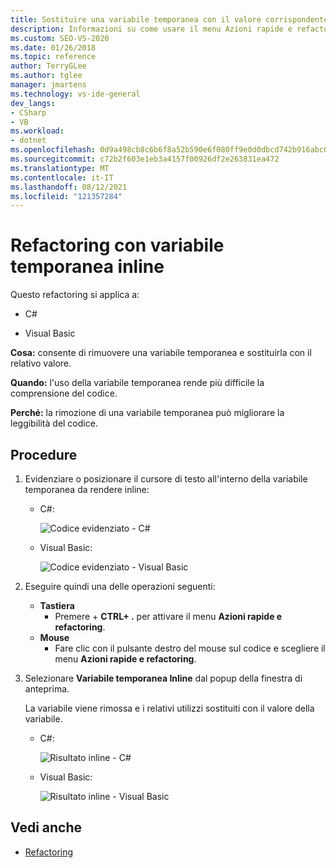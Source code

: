 ```yaml
---
title: Sostituire una variabile temporanea con il valore corrispondente
description: Informazioni su come usare il menu Azioni rapide e refactoring per rimuovere una variabile temporanea e sostituirla con il relativo valore.
ms.custom: SEO-VS-2020
ms.date: 01/26/2018
ms.topic: reference
author: TerryGLee
ms.author: tglee
manager: jmartens
ms.technology: vs-ide-general
dev_langs:
- CSharp
- VB
ms.workload:
- dotnet
ms.openlocfilehash: 0d9a498cb8c6b6f8a52b590e6f080ff9e0d0dbcd742b916abc035648d921ce65
ms.sourcegitcommit: c72b2f603e1eb3a4157f00926df2e263831ea472
ms.translationtype: MT
ms.contentlocale: it-IT
ms.lasthandoff: 08/12/2021
ms.locfileid: "121357284"
---
```

# <a name="inline-a-temporary-variable-refactoring"></a>Refactoring con variabile temporanea inline

Questo refactoring si applica a:

- C#

- Visual Basic

**Cosa:** consente di rimuovere una variabile temporanea e sostituirla con il relativo valore.

**Quando:** l'uso della variabile temporanea rende più difficile la comprensione del codice.

**Perché:** la rimozione di una variabile temporanea può migliorare la leggibilità del codice.

## <a name="how-to"></a>Procedure

1. Evidenziare o posizionare il cursore di testo all'interno della variabile temporanea da rendere inline:

   - C#:

       ![Codice evidenziato - C#](media/inline-highlight-cs.png)

   - Visual Basic:

       ![Codice evidenziato - Visual Basic](media/inline-highlight-vb.png)

2. Eseguire quindi una delle operazioni seguenti:

   - **Tastiera**
      - Premere  + **CTRL+ .** per attivare il menu **Azioni rapide e refactoring**.
   - **Mouse**
      - Fare clic con il pulsante destro del mouse sul codice e scegliere il menu **Azioni rapide e refactoring**.

3. Selezionare **Variabile temporanea Inline** dal popup della finestra di anteprima.

   La variabile viene rimossa e i relativi utilizzi sostituiti con il valore della variabile.

   - C#:

      ![Risultato inline - C#](media/inline-result-cs.png)

   - Visual Basic:

      ![Risultato inline - Visual Basic](media/inline-result-vb.png)

## <a name="see-also"></a>Vedi anche

- [Refactoring](../refactoring-in-visual-studio.md)
